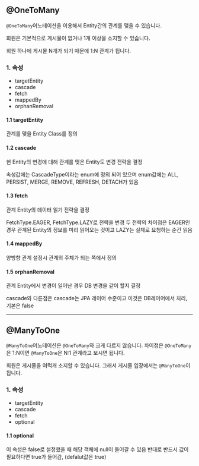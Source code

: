 ## @OneToMany

`@OneToMany`어노테이션을 이용해서 Entity간의 관계를 맺을 수 있습니다.

회원은 기본적으로 게시물이 없거나 1개 이상을 소지할 수 있습니다.

회원 하나에 게시물 N개가 되기 때문에 1:N 관계가 됩니다.

### 1. 속성

- targetEntity
- cascade
- fetch
- mappedBy
- orphanRemoval

#### 1.1 targetEntity
관계를 맺을 Entity Class를 정의

#### 1.2 cascade
현 Entity의 변경에 대해 관계를 맺은 Entity도 변경 전략을 결정

속성값에는 CascadeType이라는 enum에 정의 되어 있으며 enum값에는 ALL, PERSIST, MERGE, REMOVE, REFRESH, DETACH가 있음


#### 1.3 fetch
관계 Entity의 데이터 읽기 전략을 결정

FetchType.EAGER, FetchType.LAZY로 전략을 변경 
두 전략의 차이점은 EAGER인 경우 관계된 Entity의 정보를 미리 읽어오는 것이고 LAZY는 실제로 요청하는 순간 읽음
#### 1.4 mappedBy
양방향 관계 설정시 관계의 주체가 되는 쪽에서 정의
#### 1.5 orphanRemoval
관계 Entity에서 변경이 일어난 경우 DB 변경을 같이 할지 결정

cascade와 다른점은 cascade는 JPA 레이어 수준이고 이것은 DB레이어에서 처리, 기본은 false

---

## @ManyToOne

`@ManyToOne`어노테이션은 `@OneToMany`와 크게 다르지 않습니다.
차이점은 `@OneToMany`은 1:N이면 `@ManyToOne`은 N:1 관계라고 보시면 됩니다.

회원은 게시물을 여럭개 소지할 수 있습니다. 그래서 게시물 입장에서는 `@ManyToOne`이 됩니다.

### 1. 속성
- targetEntity
- cascade
- fetch
- optional
  
#### 1.1 optional
이 속성은 false로 설정했을 때 해당 객체에 null이 들어갈 수 있음
반대로 반드시 값이 필요하다면 true가 들어감, (defalut값은 true)